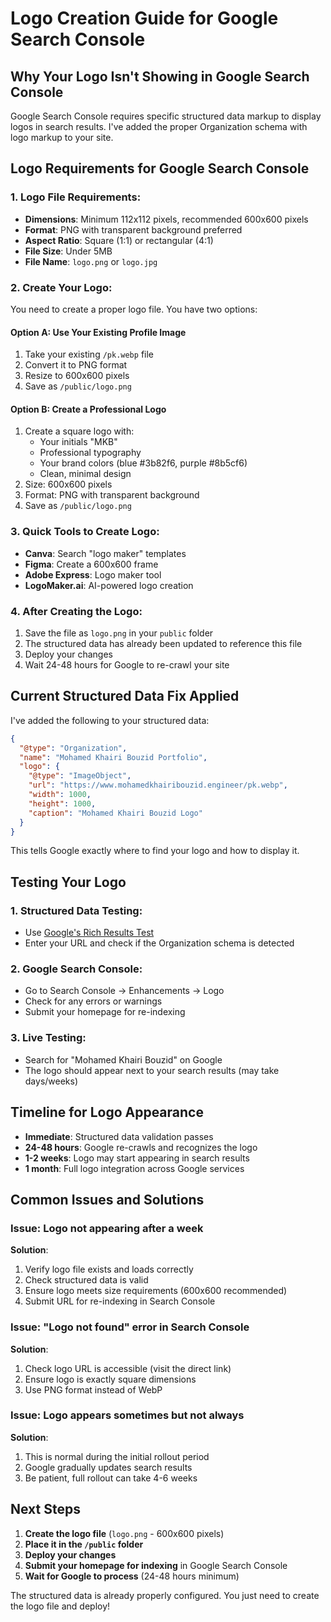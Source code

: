 # Logo Creation Guide for Google Search Console

## Why Your Logo Isn't Showing in Google Search Console

Google Search Console requires specific structured data markup to display logos in search results. I've added the proper Organization schema with logo markup to your site.

## Logo Requirements for Google Search Console

### 1. **Logo File Requirements:**

- **Dimensions**: Minimum 112x112 pixels, recommended 600x600 pixels
- **Format**: PNG with transparent background preferred
- **Aspect Ratio**: Square (1:1) or rectangular (4:1)
- **File Size**: Under 5MB
- **File Name**: `logo.png` or `logo.jpg`

### 2. **Create Your Logo:**

You need to create a proper logo file. You have two options:

#### Option A: Use Your Existing Profile Image

1. Take your existing `/pk.webp` file
2. Convert it to PNG format
3. Resize to 600x600 pixels
4. Save as `/public/logo.png`

#### Option B: Create a Professional Logo

1. Create a square logo with:
   - Your initials "MKB"
   - Professional typography
   - Your brand colors (blue #3b82f6, purple #8b5cf6)
   - Clean, minimal design
2. Size: 600x600 pixels
3. Format: PNG with transparent background
4. Save as `/public/logo.png`

### 3. **Quick Tools to Create Logo:**

- **Canva**: Search "logo maker" templates
- **Figma**: Create a 600x600 frame
- **Adobe Express**: Logo maker tool
- **LogoMaker.ai**: AI-powered logo creation

### 4. **After Creating the Logo:**

1. Save the file as `logo.png` in your `public` folder
2. The structured data has already been updated to reference this file
3. Deploy your changes
4. Wait 24-48 hours for Google to re-crawl your site

## Current Structured Data Fix Applied

I've added the following to your structured data:

```json
{
  "@type": "Organization",
  "name": "Mohamed Khairi Bouzid Portfolio",
  "logo": {
    "@type": "ImageObject",
    "url": "https://www.mohamedkhairibouzid.engineer/pk.webp",
    "width": 1000,
    "height": 1000,
    "caption": "Mohamed Khairi Bouzid Logo"
  }
}
```

This tells Google exactly where to find your logo and how to display it.

## Testing Your Logo

### 1. **Structured Data Testing:**

- Use [Google's Rich Results Test](https://search.google.com/test/rich-results)
- Enter your URL and check if the Organization schema is detected

### 2. **Google Search Console:**

- Go to Search Console → Enhancements → Logo
- Check for any errors or warnings
- Submit your homepage for re-indexing

### 3. **Live Testing:**

- Search for "Mohamed Khairi Bouzid" on Google
- The logo should appear next to your search results (may take days/weeks)

## Timeline for Logo Appearance

- **Immediate**: Structured data validation passes
- **24-48 hours**: Google re-crawls and recognizes the logo
- **1-2 weeks**: Logo may start appearing in search results
- **1 month**: Full logo integration across Google services

## Common Issues and Solutions

### Issue: Logo not appearing after a week

**Solution**:

1. Verify logo file exists and loads correctly
2. Check structured data is valid
3. Ensure logo meets size requirements (600x600 recommended)
4. Submit URL for re-indexing in Search Console

### Issue: "Logo not found" error in Search Console

**Solution**:

1. Check logo URL is accessible (visit the direct link)
2. Ensure logo is exactly square dimensions
3. Use PNG format instead of WebP

### Issue: Logo appears sometimes but not always

**Solution**:

1. This is normal during the initial rollout period
2. Google gradually updates search results
3. Be patient, full rollout can take 4-6 weeks

## Next Steps

1. **Create the logo file** (`logo.png` - 600x600 pixels)
2. **Place it in the `/public` folder**
3. **Deploy your changes**
4. **Submit your homepage for indexing** in Google Search Console
5. **Wait for Google to process** (24-48 hours minimum)

The structured data is already properly configured. You just need to create the logo file and deploy!
